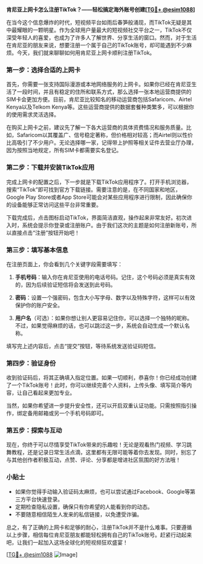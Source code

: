 **肯尼亚上网卡怎么注册TikTok？——轻松搞定海外账号创建[[TG💪+ @esim1088](https://t.me/s/esim1088)]**

在当今这个信息爆炸的时代，短视频平台如雨后春笋般涌现，而TikTok无疑是其中最耀眼的一颗明星。作为全球用户量最大的短视频社交平台之一，TikTok不仅深受年轻人的喜爱，也成为了许多人了解世界、分享生活的窗口。然而，对于生活在肯尼亚的朋友来说，想要注册一个属于自己的TikTok账号，却可能遇到不少麻烦。今天，我们就来聊聊如何用肯尼亚上网卡顺利注册TikTok。

### **第一步：选择合适的上网卡**
首先，你需要一张支持国际漫游或本地网络服务的上网卡。如果你已经在肯尼亚生活了一段时间，并且有稳定的住所和联系方式，那么选择一张本地运营商提供的SIM卡会更加方便。目前，肯尼亚比较知名的移动运营商包括Safaricom、Airtel Kenya以及Telkom Kenya等。这些运营商提供的数据套餐种类繁多，可以根据你的使用需求灵活选择。

在购买上网卡之前，建议先了解一下各大运营商的具体资费情况和服务质量。比如，Safaricom以其覆盖广、信号稳定著称，但价格相对较高；而Airtel则以性价比高吸引了不少用户。无论选择哪一家，记得带上护照等相关证件去营业厅办理，因为按照当地规定，所有SIM卡都需要实名登记。

### **第二步：下载并安装TikTok应用**
完成上网卡的配置之后，下一步就是下载TikTok应用程序了。打开手机浏览器，搜索“TikTok”即可找到官方下载链接。需要注意的是，在不同国家和地区，Google Play Store或者App Store可能会对某些应用程序进行限制，因此确保你的设备能够正常访问这些平台非常重要。

下载完成后，点击图标启动TikTok，界面简洁直观，操作起来非常友好。初次进入时，系统会提示你登录或注册账户。由于我们这次的主题是如何注册新账号，所以直接点击“注册”按钮开始吧！

### **第三步：填写基本信息**
在注册页面上，你会看到几个关键字段需要填写：

1. **手机号码**：输入你在肯尼亚使用的电话号码。记住，这个号码必须是真实有效的，因为后续验证短信将会发送到此号码。
   
2. **密码**：设置一个强密码，包含大小写字母、数字以及特殊字符，这样可以有效保护你的账户安全。

3. **用户名**（可选）：如果你想让别人更容易记住你，可以选择一个独特的昵称。不过，如果觉得麻烦的话，也可以跳过这一步，系统会自动生成一个默认名称。

填写完上述内容后，点击“提交”按钮，等待系统发送验证码短信。

### **第四步：验证身份**
收到验证码后，将其正确填入指定位置。如果一切顺利，恭喜你！你已经成功创建了一个TikTok账号！此时，你可以继续完善个人资料，上传头像、填写简介等内容，让自己看起来更加专业。

当然，如果你希望进一步提升安全性，还可以开启双重认证功能。只需按照指引操作，绑定备用邮箱或另一个手机号码即可。

### **第五步：探索与互动**
现在，你终于可以尽情享受TikTok带来的乐趣啦！无论是观看热门视频、学习跳舞教程，还是记录日常生活点滴，这里都有无限可能等着你去发现。同时，别忘了与其他创作者积极互动，点赞、评论、分享都是增进社区氛围的好方法哦！

### **小贴士**
- 如果你觉得手动输入验证码太麻烦，也可以尝试通过Facebook、Google等第三方平台快速登录。
- 定期检查隐私设置，确保只有你希望的人能看到你的动态。
- 不要随意相信陌生人发来的私信链接，以免遭受诈骗。

总之，有了正确的上网卡和足够的耐心，注册TikTok并不是什么难事。只要遵循以上步骤，相信每位肯尼亚朋友都能轻松拥有自己的TikTok账号。赶紧行动起来吧，让我们一起加入这场全球化的短视频狂欢盛宴！

[[TG💪+ @esim1088](https://t.me/s/esim1088) ![Image](https://i.postimg.cc/4NQfJmqS/Snipaste-2025-05-13-00-14-12.png)]